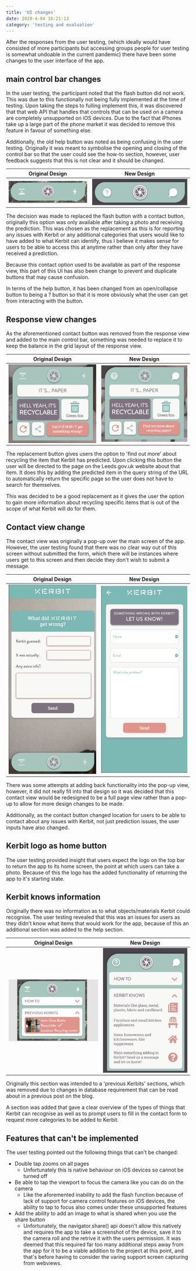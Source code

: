 ```yaml
---
title: 'UI changes'
date: 2020-4-04 16:21:13
category: 'testing and evaluation'
---
```


After the responses from the user testing, (which ideally would have consisted of more participants but accessing groups people for user testing is somewhat undoable in the current pandemic) there have been some changes to the user interface of the app.

## main control bar changes

In the user testing, the participant noted that the flash button did not work. This was due to this functionally not being fully implemented at the time of testing. Upon taking the steps to fulling implement this, it was discovered that that web API that handles that controls that can be used on a camera are completely unsupported on iOS devices. Due to the fact that iPhones take up a large part of the phone market it was decided to remove this feature in favour of something else.

Additionally, the old help button was noted as being confusing in the user testing. Originally it was meant to symbolise the opening and closing of the control bar so that the user could see the how-to section, however, user feedback suggests that this is not clear and it should be changed.

| Original Design                                    | New Design                                              |
| -------------------------------------------------- | ------------------------------------------------------- |
| ![Original control bar](../images/control-old.png) | ![Original control bar](../images/control-collapse.png) |

The decision was made to replaced the flash button with a contact button, originally this option was only available after taking a photo and receiving the prediction. This was chosen as the replacement as this is for reporting any issues with Kerbit or any additional categories that users would like to have added to what Kerbit can identify, thus I believe it makes sense for users to be able to access this at anytime rather than only after they have received a prediction.

Because this contact option used to be available as part of the response view, this part of this UI has also been change to prevent and duplicate buttons that may cause confusion.

In terms of the help button, it has been changed from an open/collapse button to being a ? button so that it is more obviously what the user can get from interacting with the button.

## Response view changes

As the aforementioned contact button was removed from the response view and added to the main control bar, something was needed to replace it to keep the balance in the grid layout of the response view.

| Original Design                                    | New Design                                            |
| -------------------------------------------------- | ----------------------------------------------------- |
| ![Original control bar](../images/contact-old.png) | ![Original control bar](../images/control-expand.png) |

The replacement button gives users the option to 'find out more' about recycling the item that Kerbit has predicted. Upon clicking this button the user will be directed to the page on the Leeds.gov.uk website about that item. It does this by adding the predicted item in the query string of the URL to automatically return the specific page so the user does not have to search for themselves.

This was decided to be a good replacement as it gives the user the option to gain more information about recycling specific items that is out of the scope of what Kerbit will do for them.

## Contact view change

The contact view was originally a pop-up over the main screen of the app. However, the user testing found that there was no clear way out of this screen without submitted the form, which there will be instances where users get to this screen and then decide they don't wish to submit a message.

| Original Design                                    | New Design                                         |
| -------------------------------------------------- | -------------------------------------------------- |
| ![Original control bar](../images/old-contact.png) | ![Original control bar](../images/new-contact.png) |

There was some attempts at adding back functionality into the pop-up view, however, it did not really fit into that design so it was decided that this contact view would be redesigned to be a full page view rather than a pop-up to allow for more design changes to be made.

Additionally, as the contact button changed location for users to be able to contact about any issues with Kerbit, not just prediction issues, the user inputs have also changed.

## Kerbit logo as home button

The user testing provided insight that users expect the logo on the top bar to return the app to its home screen, the point at which users can take a photo. Because of this the logo has the added functionality of returning the app to it's starting state.

## Kerbit knows information

Originally there was no information as to what objects/materials Kerbit could recognise. The user testing revealed that this was an issues for users as they didn't know what items that would work for the app, because of this an additional section was added to the help section.

| Original Design                                 | New Design                                      |
| ----------------------------------------------- | ----------------------------------------------- |
| ![Original control bar](../images/help-old.png) | ![Original control bar](../images/help-new.png) |

Originally this section was intended to a 'previous Kerbits' sections, which was removed due to changes in database requirement that can be read about in a previous post on the blog.

A section was added that gave a clear overview of the types of things that Kerbit can recognise as well as to prompt users to fill in the contact form to request more categories to be added to Kerbit.

## Features that can't be implemented

The user testing pointed out the following things that can't be changed:

- Double tap zooms on all pages
  - Unfortunately this is native behaviour on iOS devices so cannot be turned off
- Be able to tap the viewport to focus the camera like you can do on the camera
  - Like the aforemented inability to add the flash function because of lack of support for camera control features on iOS devices, the ability to tap to focus also comes under these unsupported features
- Add the ability to add an image to what is shared when you use the share button
  - Unfortunately, the navigator.share() api doesn't allow this natively and requires the app to take a screenshot of the device, save it to the camera roll and the retrive it with the users permission. It was deemed that this required far too many additional steps away from the app for it to be a viable addition to the project at this point, and that's before having to consider the varing support screen capturing from webviews.
